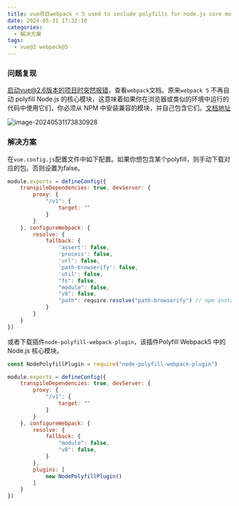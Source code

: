 ```yaml
---
title: vue项目webpack < 5 used to include polyfills for node.js core modules by default. This is no longer the case. Verify if you need this module and configure a polyfill for it
date: 2024-05-31 17:32:10
categories:
  - 解决方案
tags:
  - vue@2 webpack@5
---
```




### 问题复现

启动vue@2.6版本的项目时突然报错，查看`webpack`文档。原来`webpack 5` 不再自动 polyfill Node.js 的核心模块，这意味着如果你在浏览器或类似的环境中运行的代码中使用它们，你必须从 NPM 中安装兼容的模块，并自己包含它们。[文档地址](https://webpack.docschina.org/configuration/resolve/#resolvefallback)

<!-- more -->

![image-20240531173830928](https://cdn.jsdelivr.net/gh/hkp4570/ImagePicGo@main/img/image-20240531173830928.png)

### 解决方案

在`vue.config.js`配置文件中如下配置。如果你想包含某个polyfill，则手动下载对应的包。否则设置为false。

```javascript
module.exports = defineConfig({
    transpileDependencies: true, devServer: {
        proxy: {
            "/v1": {
                target: ""
            }
        }
    }, configureWebpack: {
        resolve: {
            fallback: {
                'assert': false,
                'process': false,
                'url': false,
                'path-browserify': false,
                'util': false,
                "fs": false,
                "module": false,
                "v8": false,
                "path": require.resolve("path-browserify") // npm install path-browserify
            }
        }
    }
})
```

或者下载插件`node-polyfill-webpack-plugin`，该插件Polyfill Webpack5 中的 Node.js 核心模块。

```javascript
const NodePolyfillPlugin = require("node-polyfill-webpack-plugin")

module.exports = defineConfig({
    transpileDependencies: true, devServer: {
        proxy: {
            "/v1": {
                target: ""
            }
        }
    }, configureWebpack: {
        resolve: {
            fallback: {
                "module": false,
                "v8": false,
            }
        },
        plugins: [
            new NodePolyfillPlugin()
        ]
    }
})
```

